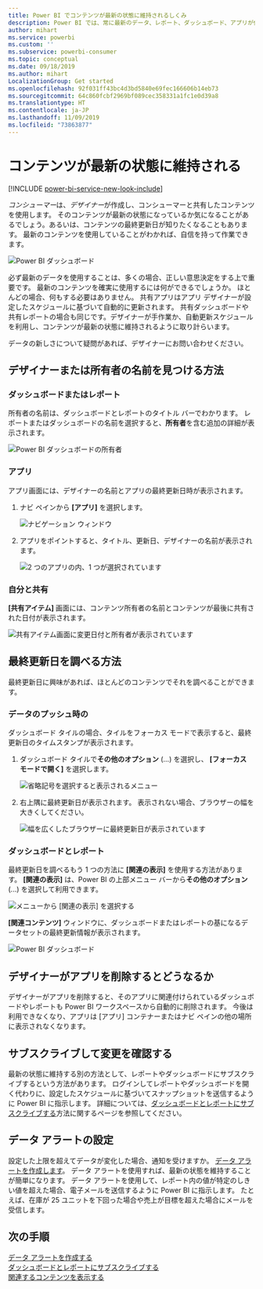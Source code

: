 ```yaml
---
title: Power BI でコンテンツが最新の状態に維持されるしくみ
description: Power BI では、常に最新のデータ、レポート、ダッシュボード、アプリが使用されるようになっています。そのしくみについて説明します。
author: mihart
ms.service: powerbi
ms.custom: ''
ms.subservice: powerbi-consumer
ms.topic: conceptual
ms.date: 09/18/2019
ms.author: mihart
LocalizationGroup: Get started
ms.openlocfilehash: 92f031ff43bc4d3bd5840e69fec166606b14eb73
ms.sourcegitcommit: 64c860fcbf2969bf089cec358331a1fc1e0d39a8
ms.translationtype: HT
ms.contentlocale: ja-JP
ms.lasthandoff: 11/09/2019
ms.locfileid: "73863877"
---
```

# <a name="your-content-is-up-to-date"></a>コンテンツが最新の状態に維持される

[!INCLUDE [power-bi-service-new-look-include](../includes/power-bi-service-new-look-include.md)]

*コンシューマー*は、*デザイナー*が作成し、コンシューマーと共有したコンテンツを使用します。 そのコンテンツが最新の状態になっているか気になることがあるでしょう。あるいは、コンテンツの最終更新日が知りたくなることもあります。 最新のコンテンツを使用していることがわかれば、自信を持って作業できます。  
 
![Power BI ダッシュボード](media/end-user-fresh/power-bi-dashboards.png)


必ず最新のデータを使用することは、多くの場合、正しい意思決定をする上で重要です。 最新のコンテンツを確実に使用するには何ができるでしょうか。 ほとんどの場合、何もする必要はありません。 共有アプリはアプリ デザイナーが設定したスケジュールに基づいて自動的に更新されます。 共有ダッシュボードや共有レポートの場合も同じです。デザイナーが手作業か、自動更新スケジュールを利用し、コンテンツが最新の状態に維持されるように取り計らいます。  

データの新しさについて疑問があれば、デザイナーにお問い合わせください。

## <a name="how-to-locate-the-name-of-the-designer-or-owner"></a>デザイナーまたは所有者の名前を見つける方法

### <a name="dashboard-or-report"></a>ダッシュボードまたはレポート

所有者の名前は、ダッシュボードとレポートのタイトル バーでわかります。 レポートまたはダッシュボードの名前を選択すると、**所有者**を含む追加の詳細が表示されます。

![Power BI ダッシュボードの所有者](media/end-user-fresh/power-bi-owner.png)


### <a name="apps"></a>アプリ

アプリ画面には、デザイナーの名前とアプリの最終更新日時が表示されます。  

1. ナビ ペインから **[アプリ]** を選択します。

    ![ナビゲーション ウィンドウ](media/end-user-fresh/power-bi-nav-app.png)



2. アプリをポイントすると、タイトル、更新日、デザイナーの名前が表示されます。 

    ![2 つのアプリの内、1 つが選択されています](media/end-user-fresh/power-bi-app.png)


### <a name="shared-with-me"></a>自分と共有
**[共有アイテム]** 画面には、コンテンツ所有者の名前とコンテンツが最後に共有された日付が表示されます。

![共有アイテム画面に変更日付と所有者が表示されています](media/end-user-fresh/power-bi-share.png) 


## <a name="how-to-look-up-the-last-refresh-date"></a>最終更新日を調べる方法
最終更新日に興味があれば、ほとんどのコンテンツでそれを調べることができます。 

### <a name="dashboard-tiles"></a>データのプッシュ時の
ダッシュボード タイルの場合、タイルをフォーカス モードで表示すると、最終更新日のタイムスタンプが表示されます。

1. ダッシュボード タイルで**その他のオプション** (...) を選択し、 **[フォーカス モードで開く]** を選択します。

    ![省略記号を選択すると表示されるメニュー](media/end-user-fresh/power-bi-focus-mode.png)

2. 右上隅に最終更新日が表示されます。 表示されない場合、ブラウザーの幅を大きくしてください。 

    ![幅を広くしたブラウザーに最終更新日が表示されています](media/end-user-fresh/power-bi-last-refresh2.png)

### <a name="dashboards-and-reports"></a>ダッシュボードとレポート
最終更新日を調べるもう 1 つの方法に **[関連の表示]** を使用する方法があります。  **[関連の表示]** は、Power BI の上部メニュー バーから**その他のオプション** (...) を選択して利用できます。

![メニューから [関連の表示] を選択する](media/end-user-fresh/power-bi-view-related-dropdown.png)

**[関連コンテンツ]** ウィンドウに、ダッシュボードまたはレポートの基になるデータセットの最終更新情報が表示されます。

![Power BI ダッシュボード](media/end-user-fresh/power-bi-refresh.png)

## <a name="what-happens-if-an-app-is-deleted-by-the-designer"></a>デザイナーがアプリを削除するとどうなるか

デザイナーがアプリを削除すると、そのアプリに関連付けられているダッシュボードやレポートも Power BI ワークスペースから自動的に削除されます。 今後は利用できなくなり、アプリは [アプリ] コンテナーまたはナビ ペインの他の場所に表示されなくなります。


## <a name="subscribe-to-see-changes"></a>サブスクライブして変更を確認する
最新の状態に維持する別の方法として、レポートやダッシュボードにサブスクライブするという方法があります。 ログインしてレポートやダッシュボードを開く代わりに、設定したスケジュールに基づいてスナップショットを送信するように Power BI に指示します。  詳細については、[ダッシュボードとレポートにサブスクライブする](end-user-subscribe.md)方法に関するページを参照してください。

## <a name="set-data-alerts"></a>データ アラートの設定
設定した上限を超えてデータが変化した場合、通知を受けますか。 [データ アラートを作成します](end-user-alerts.md)。  データ アラートを使用すれば、最新の状態を維持することが簡単になります。 データ アラートを使用して、レポート内の値が特定のしきい値を超えた場合、電子メールを送信するように Power BI に指示します。  たとえば、在庫が 25 ユニットを下回った場合や売上が目標を超えた場合にメールを受信します。  

## <a name="next-steps"></a>次の手順
[データ アラートを作成する](end-user-alerts.md)    
[ダッシュボードとレポートにサブスクライブする](end-user-subscribe.md)    
[関連するコンテンツを表示する](end-user-related.md)    
